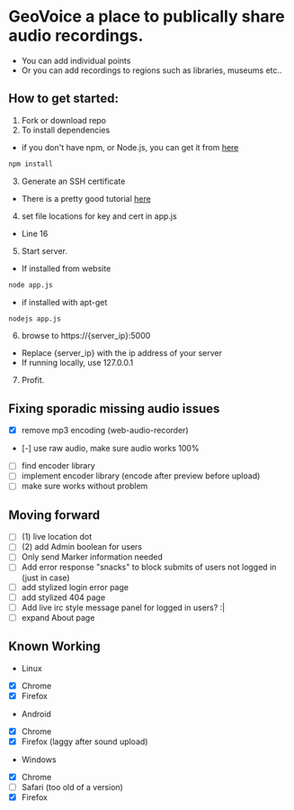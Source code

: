 # GeoVoice a place to publically share audio recordings.

- You can add individual points
- Or you can add recordings to regions such as libraries, museums etc..

## How to get started:
1. Fork or download repo
2. To install dependencies
  - if you don't have npm, or Node.js, you can get it from [here](https://nodejs.org/)
  ```bash
  npm install
  ```
3. Generate an SSH certificate
  - There is a pretty good tutorial [here](https://help.github.com/articles/generating-an-ssh-key/)
4. set file locations for key and cert in app.js
  - Line 16
5. Start server.
  - If installed from website
  ```bash
  node app.js
  ```
  - if installed with apt-get
  ```bash
  nodejs app.js
  ````
6. browse to https://{server_ip}:5000
  - Replace {server_ip} with the ip address of your server
  - If running locally, use 127.0.0.1
7. Profit.

## Fixing sporadic missing audio issues
 - [x] remove mp3 encoding (web-audio-recorder)
 - [-] use raw audio, make sure audio works 100%
 - [ ] find encoder library
 - [ ] implement encoder library (encode after preview before upload)
 - [ ] make sure works without problem

## Moving forward
 - [ ] (1) live location dot
 - [ ] (2) add Admin boolean for users
 - [ ] Only send Marker information needed
 - [ ] Add error response "snacks" to block submits of users not logged in (just in case)
 - [ ] add stylized login error page
 - [ ] add stylized 404 page
 - [ ] Add live irc style message panel for logged in users? :|
 - [ ] expand About page

## Known Working
  - Linux
   - [x] Chrome
   - [x] Firefox
  - Android
   - [x] Chrome
   - [x] Firefox (laggy after sound upload)
  - Windows
   - [x] Chrome
   - [ ] Safari (too old of a version)
   - [x] Firefox
